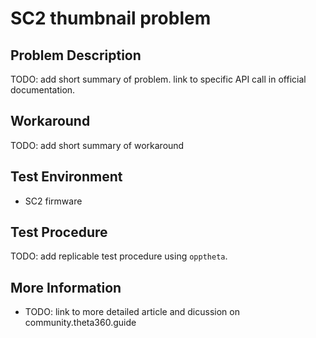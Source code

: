 # SC2 thumbnail problem

## Problem Description

TODO: add short summary of problem. link to specific API call in official documentation.

## Workaround

TODO: add short summary of workaround

## Test Environment

* SC2 firmware

## Test Procedure

TODO: add replicable test procedure using `opptheta`.

## More Information

* TODO: link to more detailed article and dicussion on community.theta360.guide

